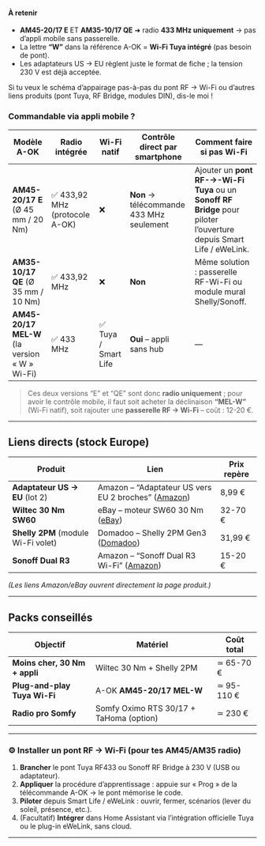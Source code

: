 #### À retenir

- **AM45-20/17 E** ET **AM35-10/17 QE** ➜ radio **433 MHz uniquement** → pas d’appli mobile sans passerelle.
- La lettre **“W”** dans la référence A-OK = **Wi-Fi Tuya intégré** (pas besoin de pont).
- Les adaptateurs US → EU règlent juste le format de fiche ; la tension 230 V est déjà acceptée.

Si tu veux le schéma d’appairage pas-à-pas du pont RF → Wi-Fi ou d’autres liens produits (pont Tuya, RF Bridge, modules DIN), dis-le moi !

### Commandable via appli mobile ?

| Modèle A-OK                                   | Radio intégrée                | Wi-Fi natif         | Contrôle direct par smartphone           | Comment faire si pas Wi-Fi                                   |
| --------------------------------------------- | ----------------------------- | ------------------- | ---------------------------------------- | ------------------------------------------------------------ |
| **AM45-20/17 E** (Ø 45 mm / 20 Nm)            | ✅ 433,92 MHz (protocole A-OK) | ❌                   | **Non** → télécommande 433 MHz seulement | Ajouter un **pont RF-→-Wi-Fi Tuya** ou un **Sonoff RF Bridge** pour piloter l’ouverture depuis Smart Life / eWeLink. |
| **AM35-10/17 QE** (Ø 35 mm / 10 Nm)           | ✅ 433,92 MHz                  | ❌                   | **Non**                                  | Même solution : passerelle RF-Wi-Fi ou module mural Shelly/Sonoff. |
| **AM45-20/17 MEL-W** (la version « W » Wi-Fi) | ✅ 433 MHz                     | ✅ Tuya / Smart Life | **Oui** – appli sans hub                 | —                                                            |

> Ces deux versions “E” et “QE” sont donc **radio uniquement** ; pour avoir le contrôle mobile, il faut soit acheter la déclinaison **“MEL-W”** (Wi-Fi natif), soit rajouter une **passerelle RF → Wi-Fi** – coût : 12-20 €.

------

## Liens directs (stock Europe)

| Produit                             | Lien                                                         | Prix repère |
| ----------------------------------- | ------------------------------------------------------------ | ----------- |
| **Adaptateur US → EU** (lot 2)      | Amazon – “Adaptateur US vers EU 2 broches” ([Amazon](https://www.amazon.fr/adaptateurs-voyage-adaptateur-Allemagne-appareils/dp/B0CKQWFKG5?utm_source=chatgpt.com)) | 8,99 €      |
| **Wiltec 30 Nm SW60**               | eBay – moteur SW60 30 Nm ([eBay](https://www.ebay.fr/itm/193466680780?utm_source=chatgpt.com)) | 32-70 €     |
| **Shelly 2PM** (module Wi-Fi volet) | Domadoo – Shelly 2PM Gen3 ([Domadoo](https://www.domadoo.fr/en/smart-lighting/7565-shelly-2pm-gen3-intelligent-wi-fi-dual-switch-micromodule-with-energy-measurement-3800235261903.html?srsltid=AfmBOopWzcBSAv9WlxhRJZtp2YOHGvSTkR40g3j9gTeU4FHjeEVRAtaa&utm_source=chatgpt.com)) | 31,99 €     |
| **Sonoff Dual R3**                  | Amazon – “Sonoff Dual R3 Wi-Fi” ([Amazon](https://www.amazon.fr/sonoff-dual-r3/s?k=sonoff+dual+r3&utm_source=chatgpt.com)) | 15-20 €     |

*(Les liens Amazon/eBay ouvrent directement la page produit.)*

------

## Packs conseillés

| Objectif                      | Matériel                                | Coût total |
| ----------------------------- | --------------------------------------- | ---------- |
| **Moins cher, 30 Nm + appli** | Wiltec 30 Nm + Shelly 2PM               | ≃ 65-70 €  |
| **Plug-and-play Tuya Wi-Fi**  | A-OK **AM45-20/17 MEL-W**               | ≃ 95-110 € |
| **Radio pro Somfy**           | Somfy Oximo RTS 30/17 + TaHoma (option) | ≃ 230 €    |

------

### ⚙️ Installer un pont RF → Wi-Fi (pour tes AM45/AM35 radio)

1. **Brancher** le pont Tuya RF433 ou Sonoff RF Bridge à 230 V (USB ou adaptateur).
2. **Appliquer** la procédure d’apprentissage : appuie sur « Prog » de la télécommande A-OK → le pont mémorise le code.
3. **Piloter** depuis Smart Life / eWeLink : ouvrir, fermer, scénarios (lever du soleil, présence, etc.).
4. (Facultatif) **Intégrer** dans Home Assistant via l’intégration officielle Tuya ou le plug-in eWeLink, sans cloud.

------

